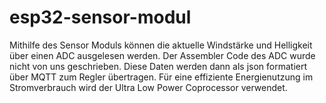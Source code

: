 # esp32-sensor-modul
Mithilfe des Sensor Moduls können die aktuelle Windstärke und Helligkeit über einen ADC ausgelesen werden.
Der Assembler Code des ADC wurde nicht von uns geschrieben.
Diese Daten werden dann als json formatiert über MQTT zum Regler übertragen.
Für eine effiziente Energienutzung  im Stromverbrauch wird der Ultra Low Power Coprocessor verwendet.

